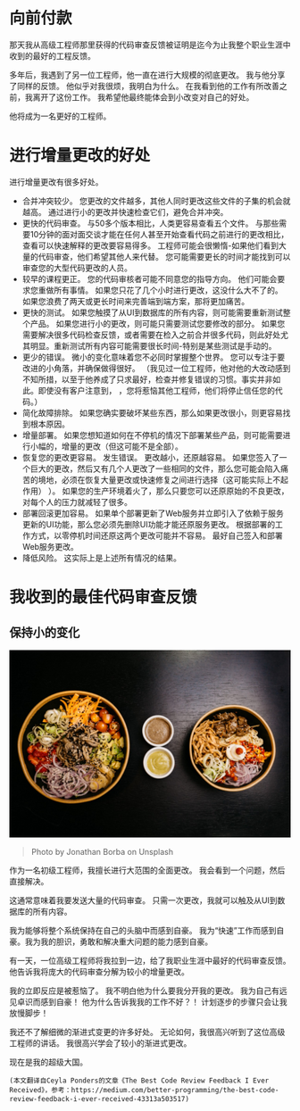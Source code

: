 # 向前付款

那天我从高级工程师那里获得的代码审查反馈被证明是迄今为止我整个职业生涯中收到的最好的工程反馈。

多年后，我遇到了另一位工程师，他一直在进行大规模的彻底更改。 我与他分享了同样的反馈。 他似乎对我很烦，我明白为什么。 在我看到他的工作有所改善之前，我离开了这份工作。 我希望他最终能体会到小改变对自己的好处。

他将成为一名更好的工程师。
# 进行增量更改的好处

进行增量更改有很多好处。
+ 合并冲突较少。 您更改的文件越多，其他人同时更改这些文件的子集的机会就越高。 通过进行小的更改并快速检查它们，避免合并冲突。
+ 更快的代码审查。 与50多个版本相比，人类更容易查看五个文件。 与那些需要10分钟的面对面交谈才能在任何人甚至开始查看代码之前进行的更改相比，查看可以快速解释的更改要容易得多。 工程师可能会很懒惰-如果他们看到大量的代码审查，他们希望其他人来代替。 您可能需要更长的时间才能找到可以审查您的大型代码更改的人员。
+ 较早的课程更正。 您的代码审核者可能不同意您的指导方向。 他们可能会要求您重做所有事情。 如果您只花了几个小时进行更改，这没什么大不了的。 如果您浪费了两天或更长时间来完善端到端方案，那将更加痛苦。
+ 更快的测试。 如果您触摸了从UI到数据库的所有内容，则可能需要重新测试整个产品。 如果您进行小的更改，则可能只需要测试您要修改的部分。 如果您需要解决很多代码检查反馈，或者需要在检入之前合并很多代码，则此好处尤其明显。重新测试所有内容可能需要很长时间-特别是某些测试是手动的。
+ 更少的错误。 微小的变化意味着您不必同时掌握整个世界。 您可以专注于要改进的小角落，并确保做得很好。 （我见过一位工程师，他对他的大改动感到不知所措，以至于他养成了只求最好，检查并修复错误的习惯。事实并非如此。即使没有客户注意到， ，您将惹恼其他工程师，他们将停止信任您的代码。）
+ 简化故障排除。 如果您确实要破坏某些东西，那么如果更改很小，则更容易找到根本原因。
+ 增量部署。 如果您想知道如何在不停机的情况下部署某些产品，则可能需要进行小幅的，增量的更改（但这可能不是全部）。
+ 恢复您的更改更容易。 发生错误。 更改越小，还原越容易。 如果您签入了一个巨大的更改，然后又有几个人更改了一些相同的文件，那么您可能会陷入痛苦的境地，必须在恢复大量更改或快速修复之间进行选择（这可能实际上不起作用） ）。 如果您的生产环境着火了，那么只要您可以还原原始的不良更改，对每个人的压力就减轻了很多。
+ 部署回滚更加容易。 如果单个部署更新了Web服务并立即引入了依赖于服务更新的UI功能，那么您必须先删除UI功能才能还原服务更改。 根据部署的工作方式，以零停机时间还原这两个更改可能并不容易。 最好自己签入和部署Web服务更改。
+ 降低风险。 这实际上是上述所有情况的结果。
# 我收到的最佳代码审查反馈
## 保持小的变化
![Photo by Jonathan Borba on Unsplash](0*S-h-srGzbOBJK0Wv)
> Photo by Jonathan Borba on Unsplash


作为一名初级工程师，我擅长进行大范围的全面更改。 我会看到一个问题，然后直接解决。

这通常意味着我要发送大量的代码审查。 只需一次更改，我就可以触及从UI到数据库的所有内容。

我为能够将整个系统保持在自己的头脑中而感到自豪。 我为“快速”工作而感到自豪。我为我的胆识，勇敢和解决重大问题的能力感到自豪。

有一天，一位高级工程师将我拉到一边，给了我职业生涯中最好的代码审查反馈。 他告诉我将庞大的代码审查分解为较小的增量更改。

我的立即反应是被惹恼了。 我不明白他为什么要我分开我的更改。 我为自己有远见卓识而感到自豪！ 他为什么告诉我我的工作不好？！ 计划逐步的步骤只会让我放慢脚步！

我还不了解细微的渐进式变更的许多好处。 无论如何，我很高兴听到了这位高级工程师的讲话。 我很高兴学会了较小的渐进式更改。

现在是我的超级大国。
```
(本文翻译自Ceyla Ponders的文章《The Best Code Review Feedback I Ever Received》，参考：https://medium.com/better-programming/the-best-code-review-feedback-i-ever-received-43313a503517)
```
